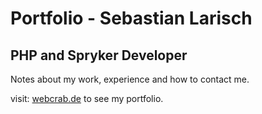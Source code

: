 # Portfolio - Sebastian Larisch

## PHP and Spryker Developer

Notes about my work, experience and how to contact me.

visit: [webcrab.de](https://webcrab.de) to see my portfolio.
